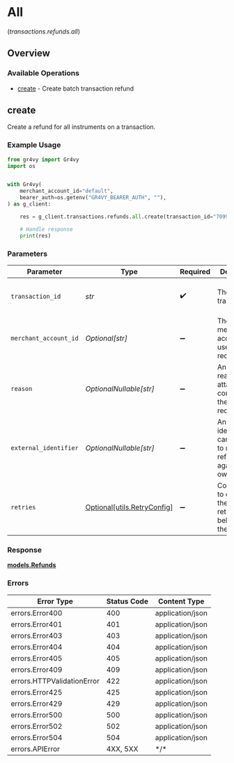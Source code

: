 # All
(*transactions.refunds.all*)

## Overview

### Available Operations

* [create](#create) - Create batch transaction refund

## create

Create a refund for all instruments on a transaction.

### Example Usage

<!-- UsageSnippet language="python" operationID="create_full_transaction_refund" method="post" path="/transactions/{transaction_id}/refunds/all" -->
```python
from gr4vy import Gr4vy
import os


with Gr4vy(
    merchant_account_id="default",
    bearer_auth=os.getenv("GR4VY_BEARER_AUTH", ""),
) as g_client:

    res = g_client.transactions.refunds.all.create(transaction_id="7099948d-7286-47e4-aad8-b68f7eb44591", reason="Refund due to user request.", external_identifier="refund-12345")

    # Handle response
    print(res)

```

### Parameters

| Parameter                                                                              | Type                                                                                   | Required                                                                               | Description                                                                            | Example                                                                                |
| -------------------------------------------------------------------------------------- | -------------------------------------------------------------------------------------- | -------------------------------------------------------------------------------------- | -------------------------------------------------------------------------------------- | -------------------------------------------------------------------------------------- |
| `transaction_id`                                                                       | *str*                                                                                  | :heavy_check_mark:                                                                     | The ID of the transaction                                                              | 7099948d-7286-47e4-aad8-b68f7eb44591                                                   |
| `merchant_account_id`                                                                  | *Optional[str]*                                                                        | :heavy_minus_sign:                                                                     | The ID of the merchant account to use for this request.                                | default                                                                                |
| `reason`                                                                               | *OptionalNullable[str]*                                                                | :heavy_minus_sign:                                                                     | An optional reason to attach extra context to the refund requests.                     | Refund due to user request.                                                            |
| `external_identifier`                                                                  | *OptionalNullable[str]*                                                                | :heavy_minus_sign:                                                                     | An external identifier that can be used to match the refunds against your own records. | refund-12345                                                                           |
| `retries`                                                                              | [Optional[utils.RetryConfig]](../../models/utils/retryconfig.md)                       | :heavy_minus_sign:                                                                     | Configuration to override the default retry behavior of the client.                    |                                                                                        |

### Response

**[models.Refunds](../../models/refunds.md)**

### Errors

| Error Type                 | Status Code                | Content Type               |
| -------------------------- | -------------------------- | -------------------------- |
| errors.Error400            | 400                        | application/json           |
| errors.Error401            | 401                        | application/json           |
| errors.Error403            | 403                        | application/json           |
| errors.Error404            | 404                        | application/json           |
| errors.Error405            | 405                        | application/json           |
| errors.Error409            | 409                        | application/json           |
| errors.HTTPValidationError | 422                        | application/json           |
| errors.Error425            | 425                        | application/json           |
| errors.Error429            | 429                        | application/json           |
| errors.Error500            | 500                        | application/json           |
| errors.Error502            | 502                        | application/json           |
| errors.Error504            | 504                        | application/json           |
| errors.APIError            | 4XX, 5XX                   | \*/\*                      |